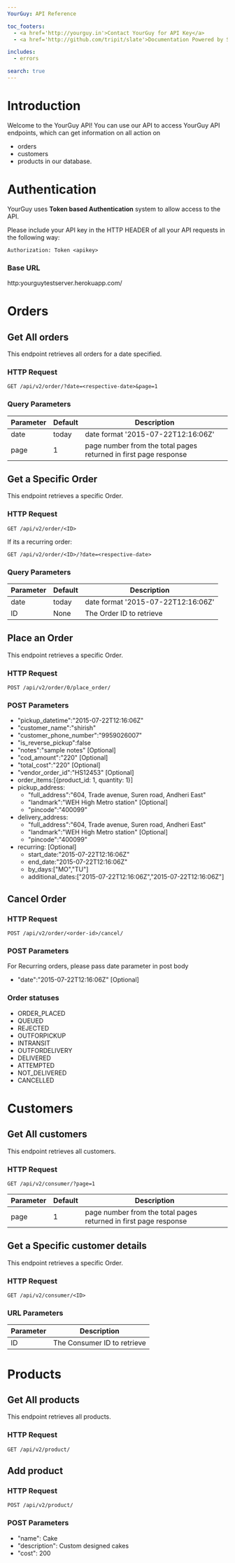 ```yaml
---
YourGuy: API Reference

toc_footers:
  - <a href='http://yourguy.in'>Contact YourGuy for API Key</a>
  - <a href='http://github.com/tripit/slate'>Documentation Powered by Slate</a>

includes:
  - errors

search: true
---
```


# Introduction

Welcome to the YourGuy API! You can use our API to access YourGuy API endpoints, which can get information on all action on <ul>
<li>orders </li>
<li>customers </li>
<li>products in our database.</li>
</ul>


# Authentication

YourGuy uses <b>Token based Authentication</b> system to allow access to the API.

Please include your API key in the HTTP HEADER of all your API requests in the following way:

`Authorization: Token <apikey>`

### Base URL
http:yourguytestserver.herokuapp.com/


# Orders

## Get All orders

This endpoint retrieves all orders for a date specified.

### HTTP Request

`GET /api/v2/order/?date=<respective-date>&page=1`

### Query Parameters

Parameter | Default | Description
--------- | ------- | -----------
date | today | date format '2015-07-22T12:16:06Z'
page | 1 | page number from the total pages returned in first page response


## Get a Specific Order

This endpoint retrieves a specific Order.

### HTTP Request

`GET /api/v2/order/<ID>`

If its a recurring order:

`GET /api/v2/order/<ID>/?date=<respective-date>`

### Query Parameters

Parameter | Default | Description
--------- | ------- | -----------
date | today | date format '2015-07-22T12:16:06Z'
ID | None |The Order ID to retrieve


## Place an Order

This endpoint retrieves a specific Order.

### HTTP Request

`POST /api/v2/order/0/place_order/`

### POST Parameters
<ul>
  <li>"pickup_datetime":"2015-07-22T12:16:06Z"</li>
  <li>"customer_name":"shirish"</li>
  <li>"customer_phone_number":"9959026007"</li>
  <li>"is_reverse_pickup":false</li>
  <li>"notes":"sample notes" [Optional]</li>
  <li>"cod_amount":"220" [Optional]</li>
  <li>"total_cost":"220" [Optional]</li>
  <li>"vendor_order_id":"HS12453" [Optional]</li>
  <li>order_items:[{product_id: 1, quantity: 1}]</li> 
  <li>pickup_address:
    <ul>
      <li>"full_address":"604, Trade avenue, Suren road, Andheri East"</li>
      <li>"landmark":"WEH High Metro station" [Optional]</li> 
      <li>"pincode":"400099"</li>
    </ul>
  </li>
  <li>delivery_address:
    <ul>
      <li>"full_address":"604, Trade avenue, Suren road, Andheri East"</li>
      <li>"landmark":"WEH High Metro station" [Optional]</li> 
      <li>"pincode":"400099"</li>
    </ul>
  </li>
  <li>recurring: [Optional]
    <ul>
      <li>start_date:"2015-07-22T12:16:06Z"</li>
      <li>end_date:"2015-07-22T12:16:06Z"</li>
      <li>by_days:["MO","TU"]</li>
      <li>additional_dates:["2015-07-22T12:16:06Z","2015-07-22T12:16:06Z"]</li>
    </ul>
  </li>  
</ul>


## Cancel Order

### HTTP Request

`POST /api/v2/order/<order-id>/cancel/`

### POST Parameters
For Recurring orders, please pass date parameter in post body
<ul>
  <li>"date":"2015-07-22T12:16:06Z" [Optional]</li>
</ul>  


### Order statuses
<ul>
  <li>ORDER_PLACED</li>
  <li>QUEUED</li>
  <li>REJECTED</li>
  <li>OUTFORPICKUP</li>
  <li>INTRANSIT</li>
  <li>OUTFORDELIVERY</li>
  <li>DELIVERED</li>
  <li>ATTEMPTED</li>
  <li>NOT_DELIVERED</li>
  <li>CANCELLED</li>
</ul>

# Customers

## Get All customers

This endpoint retrieves all customers.

### HTTP Request

`GET /api/v2/consumer/?page=1`

Parameter | Default | Description
--------- | ------- | -----------
page | 1 | page number from the total pages returned in first page response



## Get a Specific customer details

This endpoint retrieves a specific Order.

### HTTP Request

`GET /api/v2/consumer/<ID>`

### URL Parameters

Parameter | Description
--------- | -----------
ID | The Consumer ID to retrieve



# Products

## Get All products

This endpoint retrieves all products.

### HTTP Request

`GET /api/v2/product/`


## Add product

### HTTP Request

`POST /api/v2/product/`

### POST Parameters

<ul>
  <li>"name": Cake</li>
  <li>"description": Custom designed cakes</li>
  <li>"cost": 200 </li>
</ul>
